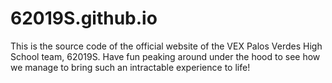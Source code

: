 # 62019S.github.io
This is the source code of the official website of the VEX Palos Verdes High School team, 62019S. Have fun peaking around under the hood to see how we manage to bring such an intractable experience to life!
